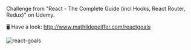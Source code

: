 Challenge from "React - The Complete Guide (incl Hooks, React Router, Redux)" on Udemy.
 
🖥   Have a look: http://www.mathildepeiffer.com/reactgoals 

 
 

![react-goals](https://user-images.githubusercontent.com/86634734/136645492-6b743096-3e1a-4dcb-b70c-4ebebb397a3b.png)


 

